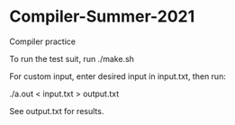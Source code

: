 # Compiler-Summer-2021
Compiler practice

To run the test suit, run ./make.sh



For custom input, enter desired input in input.txt, then run:

./a.out < input.txt > output.txt

See output.txt for results.
